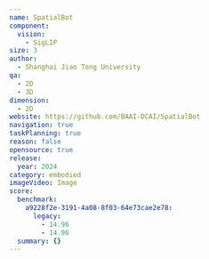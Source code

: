 ```yaml
---
name: SpatialBot
component:
  vision:
    - SigLIP
size: 3
author:
  - Shanghai Jiao Tong University
qa:
  - 2D
  - 3D
dimension:
  - 2D
website: https://github.com/BAAI-DCAI/SpatialBot
navigation: true
taskPlanning: true
reason: false
opensource: true
release:
  year: 2024
category: embodied
imageVideo: Image
score:
  benchmark:
    a9228f2e-3191-4a08-8f03-64e73cae2e78:
      legacy:
        - 14.96
        - 14.96
  summary: {}
---
```

